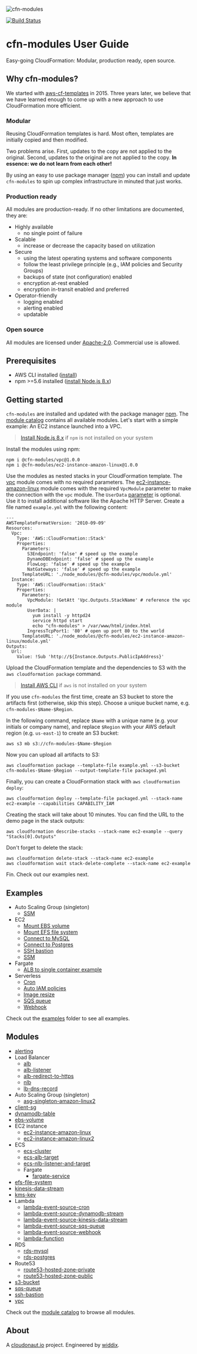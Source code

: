 ![cfn-modules](./logo.png)

[![Build Status](https://travis-ci.org/cfn-modules/docs.svg?branch=master)](https://travis-ci.org/cfn-modules/docs)

# cfn-modules User Guide

Easy-going CloudFormation: Modular, production ready, open source.

## Why cfn-modules?
We started with [aws-cf-templates](https://github.com/widdix/aws-cf-templates) in 2015. Three years later, we believe that we have learned enough to come up with a new approach to use CloudFormation more efficient.

### Modular
Reusing CloudFormation templates is hard. Most often, templates are initially copied and then modified.

Two problems arise. First, updates to the copy are not applied to the original. Second, updates to the original are not applied to the copy. **In essence: we do not learn from each other!**

By using an easy to use package manager ([npm](https://www.npmjs.com/)) you can install and update `cfn-modules` to spin up complex infrastructure in minuted that just works.

### Production ready
All modules are production-ready. If no other limitations are documented, they are:

* Highly available
    * no single point of failure
* Scalable
    * increase or decrease the capacity based on utilization
* Secure
    * using the latest operating systems and software components
    * follow the least privilege principle (e.g., IAM policies and Security Groups)
    * backups of state (not configuration) enabled
    * encryption at-rest enabled
    * encryption in-transit enabled and preferred
* Operator-friendly
    * logging enabled
    * alerting enabled
    * updatable

### Open source
All modules are licensed under [Apache-2.0](./LICENSE). Commercial use is allowed.

## Prerequisites
* AWS CLI installed ([install](https://docs.aws.amazon.com/cli/latest/userguide/installing.html))
* npm >=5.6 installed ([install Node.js 8.x](https://nodejs.org/))

## Getting started

`cfn-modules` are installed and updated with the package manager [npm](https://www.npmjs.com/). The [module catalog](https://www.npmjs.com/org/cfn-modules) contains all available modules. Let's start with a simple example: An EC2 instance launched into a VPC.

> [Install Node.js 8.x](https://nodejs.org/) if `npm` is not installed on your system 

Install the modules using npm:

```
npm i @cfn-modules/vpc@1.0.0
npm i @cfn-modules/ec2-instance-amazon-linux@1.0.0
```

Use the modules as nested stacks in your CloudFormation template. The [vpc](https://www.npmjs.com/package/@cfn-modules/vpc) module comes with no required parameters. The [ec2-instance-amazon-linux](https://www.npmjs.com/package/@cfn-modules/ec2-instance-amazon-linux) module comes with the required `VpcModule` parameter to make the connection with the `vpc` module. The `UserData` [parameter](https://www.npmjs.com/package/@cfn-modules/ec2-instance-amazon-linux#parameters) is optional. Use it to install additional software like the Apache HTTP Server. Create a file named `example.yml` with the following content:

```
---
AWSTemplateFormatVersion: '2010-09-09'
Resources:
  Vpc:
    Type: 'AWS::CloudFormation::Stack'
    Properties:
      Parameters:
        S3Endpoint: 'false' # speed up the example
        DynamoDBEndpoint: 'false' # speed up the example
        FlowLog: 'false' # speed up the example
        NatGateways: 'false' # speed up the example
      TemplateURL: './node_modules/@cfn-modules/vpc/module.yml'
  Instance:
    Type: 'AWS::CloudFormation::Stack'
    Properties:
      Parameters:
        VpcModule: !GetAtt 'Vpc.Outputs.StackName' # reference the vpc module
        UserData: |
          yum install -y httpd24
          service httpd start
          echo "cfn-modules" > /var/www/html/index.html
        IngressTcpPort1: '80' # open up port 80 to the world
      TemplateURL: './node_modules/@cfn-modules/ec2-instance-amazon-linux/module.yml'
Outputs:
  Url:
    Value: !Sub 'http://${Instance.Outputs.PublicIpAddress}'
```

Upload the CloudFormation template and the dependencies to S3 with the `aws cloudformation package` command.

> [Install AWS CLI](https://docs.aws.amazon.com/cli/latest/userguide/installing.html) if `aws` is not installed on your system 

If you use `cfn-modules` the first time, create an S3 bucket to store the artifacts first (otherwise, skip this step). Choose a unique bucket name, e.g. `cfn-modules-$Name-$Region`.

In the following command, replace `$Name` with a unique name (e.g. your initials or company name), and replace `$Region` with your AWS default region (e.g. `us-east-1`) to create an S3 bucket:

```
aws s3 mb s3://cfn-modules-$Name-$Region
```

Now you can upload all artifacts to S3:

```
aws cloudformation package --template-file example.yml --s3-bucket cfn-modules-$Name-$Region --output-template-file packaged.yml
```

Finally, you can create a CloudFormation stack with `aws cloudformation deploy`:

```
aws cloudformation deploy --template-file packaged.yml --stack-name ec2-example --capabilities CAPABILITY_IAM
```

Creating the stack will take about 10 minutes. You can find the URL to the demo page in the stack outputs:

```
aws cloudformation describe-stacks --stack-name ec2-example --query "Stacks[0].Outputs"
```

Don't forget to delete the stack:

```
aws cloudformation delete-stack --stack-name ec2-example
aws cloudformation wait stack-delete-complete --stack-name ec2-example
```

Fin. Check out our examples next.

## Examples
* Auto Scaling Group (singleton)
    * [SSM](./examples/asg-singleton-ssm/)
* EC2
    * [Mount EBS volume](./examples/ec2-ebs/)
    * [Mount EFS file system](./examples/ec2-efs/)
    * [Connect to MySQL](./examples/ec2-mysql/)
    * [Connect to Postgres](./examples/ec2-postgres/)
    * [SSH bastion](./examples/ec2-ssh-bastion/)
    * [SSM](./examples/ec2-ssm/)
* Fargate
    * [ALB to single container example](./examples/fargate-alb-single-container)
* Serverless
    * [Cron](./examples/serverless-cron/)
    * [Auto IAM policies](./examples/serverless-iam/)
    * [Image resize](./examples/serverless-image-resize/)
    * [SQS queue](./examples/serverless-sqs-queue/)
    * [Webhook](./examples/serverless-webhook/)

Check out the [examples](./examples/) folder to see all examples.

## Modules

* [alerting](https://github.com/cfn-modules/alerting)
* Load Balancer
    * [alb](https://github.com/cfn-modules/alb)
    * [alb-listener](https://github.com/cfn-modules/alb-listener)
    * [alb-redirect-to-https](https://github.com/cfn-modules/alb-redirect-to-https)
    * [nlb](https://github.com/cfn-modules/nlb)
    * [lb-dns-record](https://github.com/cfn-modules/lb-dns-record)
* Auto Scaling Group (singleton)
    * [asg-singleton-amazon-linux2](https://github.com/cfn-modules/asg-singleton-amazon-linux2)
* [client-sg](https://github.com/cfn-modules/client-sg)
* [dynamodb-table](https://github.com/cfn-modules/dynamodb-table)
* [ebs-volume](https://github.com/cfn-modules/ebs-volume)
* EC2 instance
    * [ec2-instance-amazon-linux](https://github.com/cfn-modules/ec2-instance-amazon-linux)
    * [ec2-instance-amazon-linux2](https://github.com/cfn-modules/ec2-instance-amazon-linux2)
* ECS
    * [ecs-cluster](https://github.com/cfn-modules/ecs-cluster)
    * [ecs-alb-target](https://github.com/cfn-modules/ecs-alb-target)
    * [ecs-nlb-listener-and-target](https://github.com/cfn-modules/ecs-nlb-listener-and-target)
    * Fargate
        * [fargate-service](https://github.com/cfn-modules/fargate-service)
* [efs-file-system](https://github.com/cfn-modules/efs-file-system)
* [kinesis-data-stream](https://github.com/cfn-modules/kinesis-data-stream)
* [kms-key](https://github.com/cfn-modules/kms-key)
* Lambda
    * [lambda-event-source-cron](https://github.com/cfn-modules/lambda-event-source-cron)
    * [lambda-event-source-dynamodb-stream](https://github.com/cfn-modules/lambda-event-source-dynamodb-stream)
    * [lambda-event-source-kinesis-data-stream](https://github.com/cfn-modules/lambda-event-source-kinesis-data-stream)
    * [lambda-event-source-sqs-queue](https://github.com/cfn-modules/lambda-event-source-sqs-queue)
    * [lambda-event-source-webhook](https://github.com/cfn-modules/lambda-event-source-webhook)
    * [lambda-function](https://github.com/cfn-modules/lambda-function)
* RDS
    * [rds-mysql](https://github.com/cfn-modules/rds-mysql)
    * [rds-postgres](https://github.com/cfn-modules/rds-postgres)
* Route53
    * [route53-hosted-zone-private](https://github.com/cfn-modules/route53-hosted-zone-private)
    * [route53-hosted-zone-public](https://github.com/cfn-modules/route53-hosted-zone-public)
* [s3-bucket](https://github.com/cfn-modules/s3-bucket)
* [sqs-queue](https://github.com/cfn-modules/sqs-queue)
* [ssh-bastion](https://github.com/cfn-modules/ssh-bastion)
* [vpc](https://github.com/cfn-modules/vpc)

Check out the [module catalog](https://www.npmjs.com/org/cfn-modules) to browse all modules.

## About
A [cloudonaut.io](https://cloudonaut.io) project. Engineered by [widdix](https://widdix.net).
